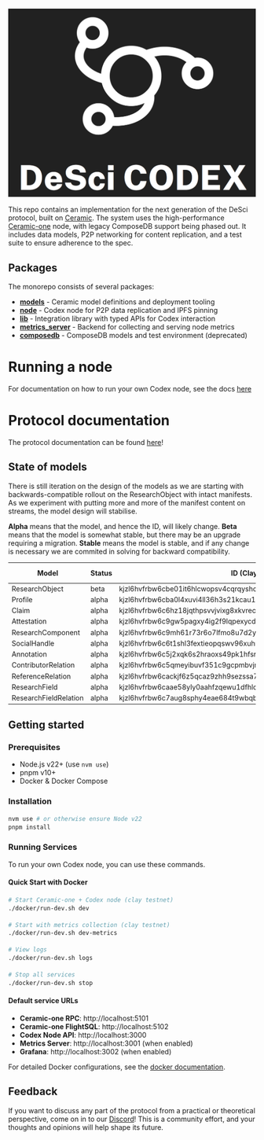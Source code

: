 ![DeSci Codex logotype](./codex.png)

This repo contains an implementation for the next generation of the DeSci protocol, built on [Ceramic](https://ceramic.network/). The system uses the high-performance [Ceramic-one](https://github.com/ceramicnetwork/rust-ceramic) node, with legacy ComposeDB support being phased out. It includes data models, P2P networking for content replication, and a test suite to ensure adherence to the spec.

## Packages

The monorepo consists of several packages:
- [**models**](./packages/models/README.md) - Ceramic model definitions and deployment tooling
- [**node**](./packages/node/README.md) - Codex node for P2P data replication and IPFS pinning
- [**lib**](./packages/lib/README.md) - Integration library with typed APIs for Codex interaction
- [**metrics_server**](./packages/metrics_server/README.md) - Backend for collecting and serving node metrics
- [**composedb**](./packages/composedb/README.md) - ComposeDB models and test environment (deprecated)


# Running a node
For documentation on how to run your own Codex node, see the docs [here](./packages/node/README.md)

# Protocol documentation
The protocol documentation can be found [here](https://codex.desci.com)!

## State of models
There is still iteration on the design of the models as we are starting with backwards-compatible rollout on the ResearchObject with intact manifests. As we experiment with putting more and more of the manifest content on streams, the model design will stabilise.

**Alpha** means that the model, and hence the ID, will likely change.
**Beta** means that the model is somewhat stable, but there may be an upgrade requiring a migration.
**Stable** means the model is stable, and if any change is necessary we are commited in solving for backward compatibility.

| Model                 | Status | ID (Clay)                                                       | ID (Mainnet) |
|-----------------------|--------|-----------------------------------------------------------------|--------------|
| ResearchObject        | beta   | kjzl6hvfrbw6cbe01it6hlcwopsv4cqrqysho4f1xd7rtqxew9yag3x2wxczhz0 | Same         |
| Profile               | alpha  | kjzl6hvfrbw6cba0l4xuvi4ll36h3s21kcau1wpq51ha6k8ttc8yw5kzx2g40in | N/A          |
| Claim                 | alpha  | kjzl6hvfrbw6c6hz18jqthpsvvjvixg8xkvrec10l5nbwqc67vi6lvhgkc7j0ti | N/A          |
| Attestation           | alpha  | kjzl6hvfrbw6c9gw5pagxy4ig2f9lqpexycdl5lq9jfy11itm38f3nco4ud8699 | N/A          |
| ResearchComponent     | alpha  | kjzl6hvfrbw6c9mh61r73r6o7lfmo8u7d2ygka8yqgwn4wwtl45xsv51uds87dh | N/A          |
| SocialHandle          | alpha  | kjzl6hvfrbw6c6t1shl3fextieopqswv96xuhmfh4c3h66eqj3zx3ivddg9axq2 | N/A          |
| Annotation            | alpha  | kjzl6hvfrbw6c5j2xqk6s2hraoxs49pk1hfsrj6ht5tqmqhwupqarjvafx9l6n6 | N/A          |
| ContributorRelation   | alpha  | kjzl6hvfrbw6c5qmeyibuvf351c9gcpmbvjmclzgz74wwskd8pr3jzuy8anvz1h | N/A          |
| ReferenceRelation     | alpha  | kjzl6hvfrbw6cackjf6z5qcaz9zhh9sezssa7usx4r9rc7to5xowogxr3ssbpor | N/A          |
| ResearchField         | alpha  | kjzl6hvfrbw6caae58yly0aahfzqewu1dfhlc00042i08wg4anar5xj7lbahzz8 | N/A          |
| ResearchFieldRelation | alpha  | kjzl6hvfrbw6c7aug8sphy4eae684t9wbqb5g15r0grssurt51sllba689318co | N/A          |


## Getting started

### Prerequisites

- Node.js v22+ (use `nvm use`)
- pnpm v10+
- Docker & Docker Compose

### Installation

```bash
nvm use # or otherwise ensure Node v22
pnpm install
```

### Running Services

To run your own Codex node, you can use these commands.

#### Quick Start with Docker

```bash
# Start Ceramic-one + Codex node (clay testnet)
./docker/run-dev.sh dev

# Start with metrics collection (clay testnet)
./docker/run-dev.sh dev-metrics

# View logs
./docker/run-dev.sh logs

# Stop all services
./docker/run-dev.sh stop
```

#### Default service URLs

- **Ceramic-one RPC**: http://localhost:5101
- **Ceramic-one FlightSQL**: http://localhost:5102
- **Codex Node API**: http://localhost:3000
- **Metrics Server**: http://localhost:3001 (when enabled)
- **Grafana**: http://localhost:3002 (when enabled)

For detailed Docker configurations, see the [docker documentation](docker/README.md).

## Feedback

If you want to discuss any part of the protocol from a practical or theoretical perspective, come on in to our [Discord](https://discord.gg/A5P9fgB5Cf)! This is a community effort, and your thoughts and opinions will help shape its future.
